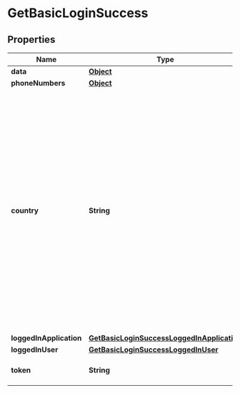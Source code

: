 

# GetBasicLoginSuccess

## Properties

Name | Type | Description | Notes
------------ | ------------- | ------------- | -------------
**data** | [**Object**](.md) |  |  [optional]
**phoneNumbers** | [**Object**](.md) |  |  [optional]
**country** | **String** | Phone number country (ISO 3166-1 alpha3 format) &lt;br/&gt;&#x60;country&#x60; field is automatically computed using the following algorithm when creating/updating a phoneNumber entry: - If &#x60;number&#x60; is provided and is in E164 format, &#x60;country&#x60; is computed from E164 number - Else if &#x60;country&#x60; field is provided in the phoneNumber entry, this one is used - Else user &#x60;country&#x60; field is used | 
**loggedInApplication** | [**GetBasicLoginSuccessLoggedInApplication**](GetBasicLoginSuccessLoggedInApplication.md) |  | 
**loggedInUser** | [**GetBasicLoginSuccessLoggedInUser**](GetBasicLoginSuccessLoggedInUser.md) |  | 
**token** | **String** | JsonWebToken to use for all API requests | 



